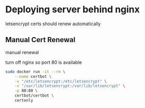 # Deploying server behind nginx

letsencrypt certs should renew automatically

## Manual Cert Renewal

manual renewal

turn off nginx so port 80 is available

```sh
sudo docker run -it --rm \
    --name certbot \
    -v "/etc/letsencrypt:/etc/letsencrypt" \
    -v "/var/lib/letsencrypt:/var/lib/letsencrypt" \
    -p 80:80 \
    certbot/certbot \
    certonly
```
